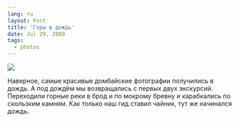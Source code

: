 ```yaml
---
lang: ru
layout: Post
title: 'Горы в дождь'
date: Jul 29, 2009
tags:
  - photos
---
```


![](photo://2009-07-20_5D_8831_Artem_Sapegin)

Наверное, самые красивые домбайские фотографии получились в дождь. А под дождём мы возвращались с первых двух экскурсий. Переходили горные реки в брод и по мокрому бревну и карабкались по скользким камням. Как только наш гид ставил чайник, тут же начинался дождь.
